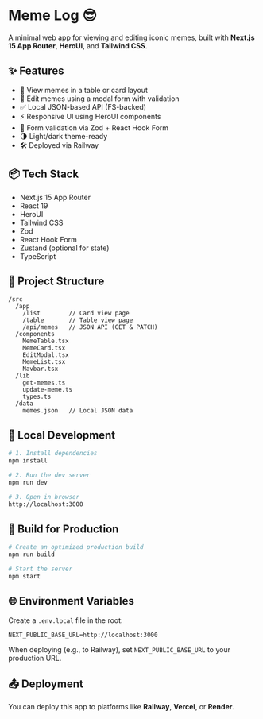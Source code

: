 # Meme Log 😎

A minimal web app for viewing and editing iconic memes, built with **Next.js 15 App Router**, **HeroUI**, and **Tailwind CSS**.

## ✨ Features

- 📄 View memes in a table or card layout
- 🔎 Edit memes using a modal form with validation
- ✅ Local JSON-based API (FS-backed)
- ⚡ Responsive UI using HeroUI components
- 🧠 Form validation via Zod + React Hook Form
- 🌗 Light/dark theme-ready
- 🛠️ Deployed via Railway

## 📦 Tech Stack

- Next.js 15 App Router
- React 19
- HeroUI
- Tailwind CSS
- Zod
- React Hook Form
- Zustand (optional for state)
- TypeScript

## 📂 Project Structure

```
/src
  /app
    /list        // Card view page
    /table       // Table view page
    /api/memes   // JSON API (GET & PATCH)
  /components
    MemeTable.tsx
    MemeCard.tsx
    EditModal.tsx
    MemeList.tsx
    Navbar.tsx
  /lib
    get-memes.ts
    update-meme.ts
    types.ts
  /data
    memes.json   // Local JSON data
```

## 🧪 Local Development

```bash
# 1. Install dependencies
npm install

# 2. Run the dev server
npm run dev

# 3. Open in browser
http://localhost:3000
```

## 🔧 Build for Production

```bash
# Create an optimized production build
npm run build

# Start the server
npm start
```

## 🌐 Environment Variables

Create a `.env.local` file in the root:

```
NEXT_PUBLIC_BASE_URL=http://localhost:3000
```

When deploying (e.g., to Railway), set `NEXT_PUBLIC_BASE_URL` to your production URL.

## 📤 Deployment

You can deploy this app to platforms like **Railway**, **Vercel**, or **Render**.
